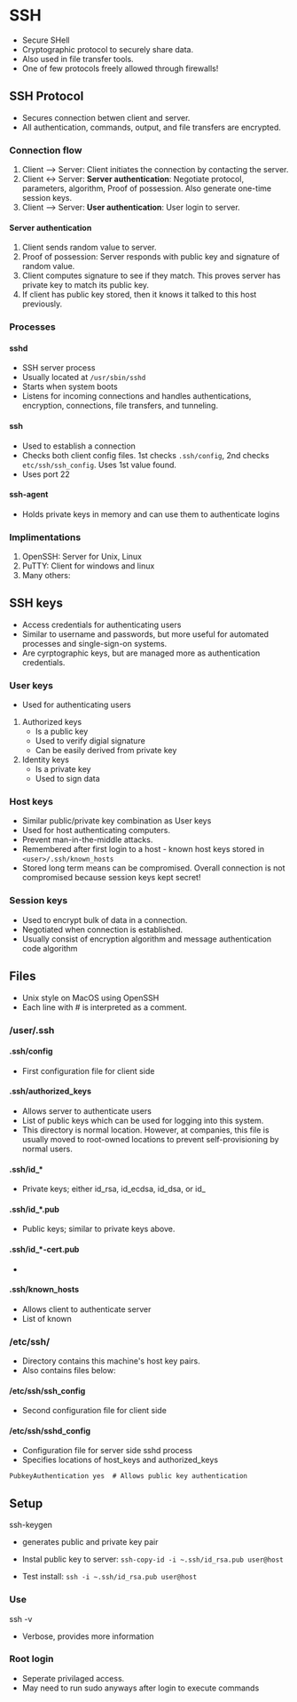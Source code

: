 # SSH
- Secure SHell
- Cryptographic protocol to securely share data.
- Also used in file transfer tools.
- One of few protocols freely allowed through firewalls!


## SSH Protocol
- Secures connection betwen client and server.
- All authentication, commands, output, and file transfers are encrypted.

### Connection flow
1. Client --> Server: Client initiates the connection by contacting the server.
2. Client <-> Server: **Server authentication**: Negotiate protocol, parameters, algorithm, Proof of possession. Also generate one-time session keys. 
3. Client --> Server: **User authentication**: User login to server.

#### Server authentication 
1. Client sends random value to server.
2. Proof of possession: Server responds with public key and signature of random value.
3. Client computes signature to see if they match. This proves server has private key to match its public key. 
4. If client has public key stored, then it knows it talked to this host previously.

### Processes

#### sshd
- SSH server process
- Usually located at ```/usr/sbin/sshd```
- Starts when system boots
- Listens for incoming connections and handles authentications, encryption, connections, file transfers, and tunneling.

#### ssh
- Used to establish a connection
- Checks both client config files. 1st checks ```.ssh/config```, 2nd checks ```etc/ssh/ssh_config```. Uses 1st value found.
- Uses port 22

#### ssh-agent
- Holds private keys in memory and can use them to authenticate logins

### Implimentations
1. OpenSSH: Server for Unix, Linux
2. PuTTY: Client for windows and linux
3. Many others: 

## SSH keys
- Access credentials for authenticating users
- Similar to username and passwords, but more useful for automated processes and single-sign-on systems. 
- Are cyrptographic keys, but are managed more as authentication credentials. 

### User keys
- Used for authenticating users
1. Authorized keys
    - Is a public key
    - Used to verify digial signature
    - Can be easily derived from private key
2. Identity keys
    - Is a private key
    - Used to sign data

### Host keys
- Similar public/private key combination as User keys
- Used for host authenticating computers.
- Prevent man-in-the-middle attacks.
- Remembered after first login to a host - known host keys stored in ```<user>/.ssh/known_hosts```
- Stored long term means can be compromised. Overall connection is not compromised because session keys kept secret!

### Session keys
- Used to encrypt bulk of data in a connection.
- Negotiated when connection is established.
- Usually consist of encryption algorithm and message authentication code algorithm


## Files
- Unix style on MacOS using OpenSSH
- Each line with # is interpreted as a comment.

### /user/.ssh

#### .ssh/config
- First configuration file for client side

#### .ssh/authorized_keys
- Allows server to authenticate users
- List of public keys which can be used for logging into this system.
- This directory is normal location. However, at companies, this file is usually moved to root-owned locations to prevent self-provisioning by normal users.

#### .ssh/id_*
- Private keys; either id_rsa, id_ecdsa, id_dsa, or id_

#### .ssh/id_*.pub
- Public keys; similar to private keys above. 

#### .ssh/id_*-cert.pub
- 

#### .ssh/known_hosts
- Allows client to authenticate server
- List of known 

### /etc/ssh/
- Directory contains this machine's host key pairs. 
- Also contains files below:

#### /etc/ssh/ssh_config
- Second configuration file for client side

#### /etc/ssh/sshd_config
- Configuration file for server side sshd process
- Specifies locations of host_keys and authorized_keys

```
PubkeyAuthentication yes  # Allows public key authentication
```

## Setup

ssh-keygen
- generates public and private key pair

- Instal public key to server: ```ssh-copy-id -i ~.ssh/id_rsa.pub user@host``` 
- Test install: ```ssh -i ~.ssh/id_rsa.pub user@host```

### Use

ssh -v <host>
- Verbose, provides more information

### Root login
- Seperate privilaged access.
- May need to run sudo anyways after login to execute commands
